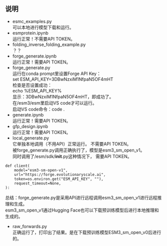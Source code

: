 ## 说明
- esmc_examples.py  
  可以本地进行模型下载和运行。  
- esmprotein.ipynb  
  运行正常！不需要API TOKEN。  
- folding_inverse_folding_example.py  
  ？？
- forge_generate.ipynb  
  运行正常！需要API TOKEN。  
- forge_generate.py  
  运行在conda prompt里设置Forge API Key：  
  set ESM_API_KEY=3DBwNzxiM1NfpaN5OF4mHT  
  检查是否设置成功：  
  echo %ESM_API_KEY%  
  显示：3DBwNzxiM1NfpaN5OF4mHT，即成功了。  
  在/esm3/esm里启动VS code才可以运行。  
  启动VS code命令：code .  
- generate.ipynb  
  运行正常！需要API TOKEN。
- gfp_design.ipynb  
  运行正常！需要API TOKEN。     
- local_generate.py  
  它单独本地调用（不用API）正常运行。 不需要API TOKEN。  
  被forge_generate.py调用正确执行了，模型是esm3_sm_open_v1。  
  同时调用了/esm/sdk/__init__.py这种情况下， 需要API TOKEN。  
```
def client(
    model="esm3-sm-open-v1",
    url="https://forge.evolutionaryscale.ai",
    token=os.environ.get("ESM_API_KEY", ""),
    request_timeout=None,
):
```
 总结：forge_generate.py是采用API进行远程调用esm3_sm_open_v1进行远程推理和生成。  
 esm3_sm_open_v1通过Hugging Face也可以下载预训练模型后进行本地推理和生成的。  
- raw_forwards.py  
正确运行了，打印出了结果。是在下载预训练模型ESM3_sm_open_v0后进行的。
 
  
